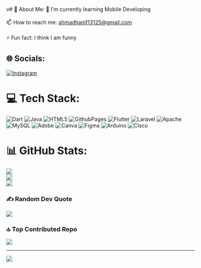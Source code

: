 v# 💫 About Me:
🌱 I’m currently learning Mobile Developing<br><br>📫 How to reach me: ahmadhanif13125@gmail.com<br><br>⚡ Fun fact: I think I am funny<br>

## 🌐 Socials:
[![Instagram](https://img.shields.io/badge/Instagram-%23E4405F.svg?logo=Instagram&logoColor=white)](https://instagram.com/ahmd_khnf) 

# 💻 Tech Stack:
![Dart](https://img.shields.io/badge/dart-%230175C2.svg?style=for-the-badge&logo=dart&logoColor=white) 
![Java](https://img.shields.io/badge/java-%23ED8B00.svg?style=for-the-badge&logo=openjdk&logoColor=white) 
![HTML5](https://img.shields.io/badge/html5-%23E34F26.svg?style=for-the-badge&logo=html5&logoColor=white) 
![GithubPages](https://img.shields.io/badge/github%20pages-121013?style=for-the-badge&logo=github&logoColor=white) 
![Flutter](https://img.shields.io/badge/Flutter-%2302569B.svg?style=for-the-badge&logo=Flutter&logoColor=white) 
![Laravel](https://img.shields.io/badge/laravel-%23FF2D20.svg?style=for-the-badge&logo=laravel&logoColor=white) 
![Apache](https://img.shields.io/badge/apache-%23D42029.svg?style=for-the-badge&logo=apache&logoColor=white) 
![MySQL](https://img.shields.io/badge/mysql-4479A1.svg?style=for-the-badge&logo=mysql&logoColor=white) 
![Adobe](https://img.shields.io/badge/adobe-%23FF0000.svg?style=for-the-badge&logo=adobe&logoColor=white) 
![Canva](https://img.shields.io/badge/Canva-%2300C4CC.svg?style=for-the-badge&logo=Canva&logoColor=white) 
![Figma](https://img.shields.io/badge/figma-%23F24E1E.svg?style=for-the-badge&logo=figma&logoColor=white) 
![Arduino](https://img.shields.io/badge/-Arduino-00979D?style=for-the-badge&logo=Arduino&logoColor=white) 
![Cisco](https://img.shields.io/badge/cisco-%23049fd9.svg?style=for-the-badge&logo=cisco&logoColor=black)

# 📊 GitHub Stats:
![](https://github-readme-stats.vercel.app/api?username=nwanaa&theme=merko&hide_border=false&include_all_commits=true&count_private=true)<br/>
![](https://github-readme-streak-stats.herokuapp.com/?user=nwanaa&theme=merko&hide_border=false)<br/>
![](https://github-readme-stats.vercel.app/api/top-langs/?username=nwanaa&theme=merko&hide_border=false&include_all_commits=true&count_private=true&layout=compact)

### ✍️ Random Dev Quote
![](https://quotes-github-readme.vercel.app/api?type=horizontal&theme=radical)

### 🔝 Top Contributed Repo
![](https://github-contributor-stats.vercel.app/api?username=nwanaa&limit=5&theme=dark&combine_all_yearly_contributions=true)

---
[![](https://visitcount.itsvg.in/api?id=nwanaa&icon=0&color=0)](https://visitcount.itsvg.in)

<!-- Proudly created with GPRM ( https://gprm.itsvg.in ) -->

